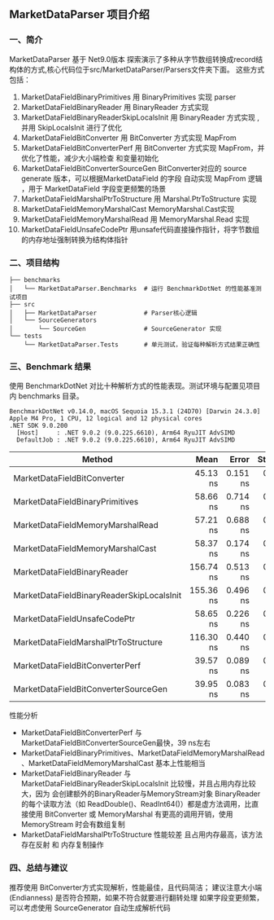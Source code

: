 ## MarketDataParser 项目介绍
### 一、简介
MarketDataParser 基于 Net9.0版本 探索演示了多种从字节数组转换成record结构体的方式,核心代码位于src/MarketDataParser/Parsers文件夹下面。
这些方式包括：
1. MarketDataFieldBinaryPrimitives 用 BinaryPrimitives 实现 parser
2. MarketDataFieldBinaryReader 用 BinaryReader 方式实现
3. MarketDataFieldBinaryReaderSkipLocalsInit 用 BinaryReader 方式实现 ,并用 SkipLocalsInit 进行了优化
4. MarketDataFieldBitConverter 用 BitConverter  方式实现 MapFrom
5. MarketDataFieldBitConverterPerf 用 BitConverter  方式实现 MapFrom，并优化了性能，减少大小端检查 和变量初始化
6. MarketDataFieldBitConverterSourceGen BitConverter对应的 source generate 版本，可以根据MarketDataField 的字段 自动实现 MapFrom 逻辑 ，用于 MarketDataField 字段变更频繁的场景
7. MarketDataFieldMarshalPtrToStructure 用 Marshal.PtrToStructure 实现
8. MarketDataFieldMemoryMarshalCast      MemoryMarshal.Cast实现
9. MarketDataFieldMemoryMarshalRead    用 MemoryMarshal.Read 实现
10. MarketDataFieldUnsafeCodePtr      用unsafe代码直接操作指针，将字节数组的内存地址强制转换为结构体指针

### 二、项目结构

```
├── benchmarks
│   └── MarketDataParser.Benchmarks  # 运行 BenchmarkDotNet 的性能基准测试项目
├── src
│   ├── MarketDataParser             # Parser核心逻辑
│   └── SourceGenerators
│       └── SourceGen                # SourceGenerator 实现
└── tests
    └── MarketDataParser.Tests       # 单元测试，验证每种解析方式结果正确性
```

### 三、Benchmark 结果

使用 BenchmarkDotNet 对比十种解析方式的性能表现。测试环境与配置见项目内 benchmarks 目录。

```
BenchmarkDotNet v0.14.0, macOS Sequoia 15.3.1 (24D70) [Darwin 24.3.0]
Apple M4 Pro, 1 CPU, 12 logical and 12 physical cores
.NET SDK 9.0.200
  [Host]     : .NET 9.0.2 (9.0.225.6610), Arm64 RyuJIT AdvSIMD
  DefaultJob : .NET 9.0.2 (9.0.225.6610), Arm64 RyuJIT AdvSIMD

```
| Method                                    | Mean      | Error    | StdDev   | Gen0   | Allocated |
|------------------------------------------ |----------:|---------:|---------:|-------:|----------:|
| MarketDataFieldBitConverter               |  45.13 ns | 0.151 ns | 0.134 ns | 0.0468 |     392 B |
| MarketDataFieldBinaryPrimitives           |  58.66 ns | 0.714 ns | 0.667 ns | 0.0612 |     512 B |
| MarketDataFieldMemoryMarshalRead          |  57.21 ns | 0.688 ns | 0.643 ns | 0.0612 |     512 B |
| MarketDataFieldMemoryMarshalCast          |  58.37 ns | 0.174 ns | 0.146 ns | 0.0612 |     512 B |
| MarketDataFieldBinaryReader               | 156.74 ns | 0.513 ns | 0.455 ns | 0.1261 |    1056 B |
| MarketDataFieldBinaryReaderSkipLocalsInit | 155.36 ns | 0.496 ns | 0.464 ns | 0.1261 |    1056 B |
| MarketDataFieldUnsafeCodePtr              |  58.65 ns | 0.226 ns | 0.211 ns | 0.0612 |     512 B |
| MarketDataFieldMarshalPtrToStructure      | 116.30 ns | 0.440 ns | 0.367 ns | 0.1405 |    1176 B |
| MarketDataFieldBitConverterPerf           |  39.57 ns | 0.089 ns | 0.078 ns | 0.0468 |     392 B |
| MarketDataFieldBitConverterSourceGen      |  39.95 ns | 0.083 ns | 0.074 ns | 0.0468 |     392 B |

性能分析
 * MarketDataFieldBitConverterPerf 与 MarketDataFieldBitConverterSourceGen最快，39 ns左右
 * MarketDataFieldBinaryPrimitives、MarketDataFieldMemoryMarshalRead 、MarketDataFieldMemoryMarshalCast 基本上性能相当
 * MarketDataFieldBinaryReader 与 MarketDataFieldBinaryReaderSkipLocalsInit 比较慢，并且占用内存比较大，因为 会创建额外的BinaryReader与MemoryStream对象
   BinaryReader 的每个读取方法（如 ReadDouble()、ReadInt64()）都是虚方法调用，比直接使用 BitConverter 或 MemoryMarshal 有更高的调用开销，使用 MemoryStream 时会有数组复制
 * MarketDataFieldMarshalPtrToStructure 性能较差 且占用内存最高，该方法存在反射 和 内存复制操作

### 四、总结与建议
推荐使用 BitConverter方式实现解析，性能最佳，且代码简洁；
建议注意大小端 (Endianness) 是否符合预期，如果不符合就要进行翻转处理
如果字段变更频繁，可以考虑使用 SourceGenerator 自动生成解析代码